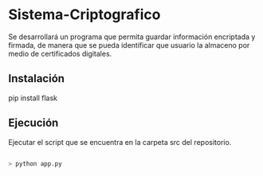 # Sistema-Criptografico
Se desarrollará un programa que permita guardar información encriptada y firmada, de manera que se pueda identificar que usuario la almaceno por medio de certificados digitales.

## Instalación

pip install flask

## Ejecución
Ejecutar el script que se encuentra en la carpeta src del repositorio.

```python	

> python app.py

```

